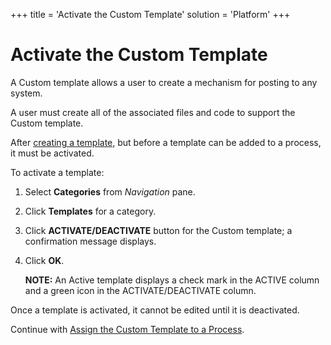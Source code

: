+++
title = 'Activate the Custom Template'
solution = 'Platform'
+++

# Activate the Custom Template

A Custom template allows a user to create a mechanism for posting to any
system.

A user must create all of the associated files and code to support the
Custom template.

After [creating a template,](Create_a_Custom_Template_Integrate.htm) but
before a template can be added to a process, it must be activated.

To activate a template:

1.  Select **Categories** from *Navigation* pane.

2.  Click **Templates** for a category.

3.  Click **ACTIVATE/DEACTIVATE** button for the Custom template; a
    confirmation message displays.

4.  Click **OK**.
    
    <span style="font-weight: bold;">NOTE:</span> An Active template
    displays a check mark in the ACTIVE column and a green icon in the
    ACTIVATE/DEACTIVATE column.

Once a template is activated, it cannot be edited until it is
deactivated.

Continue with [Assign the Custom Template to a
Process](Add_the_Custom_Template_to_a_Process.htm).
